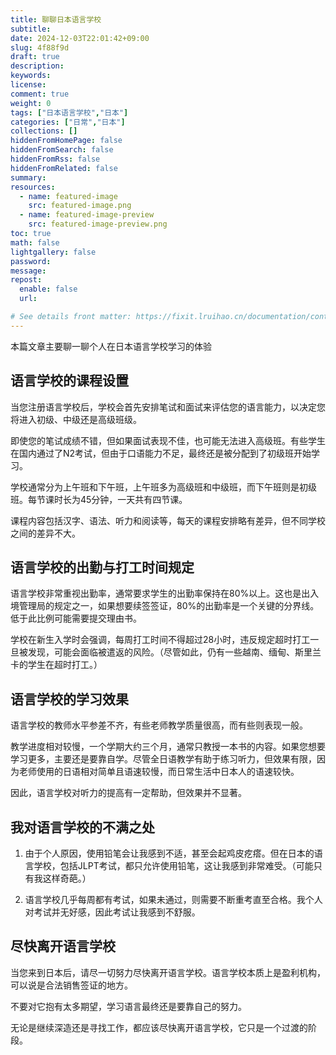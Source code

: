 ```yaml
---
title: 聊聊日本语言学校
subtitle:
date: 2024-12-03T22:01:42+09:00
slug: 4f88f9d
draft: true
description:
keywords:
license:
comment: true
weight: 0
tags: ["日本语言学校","日本"]
categories: ["日常","日本"]
collections: []
hiddenFromHomePage: false
hiddenFromSearch: false
hiddenFromRss: false
hiddenFromRelated: false
summary:
resources:
  - name: featured-image
    src: featured-image.png
  - name: featured-image-preview
    src: featured-image-preview.png
toc: true
math: false
lightgallery: false
password:
message:
repost:
  enable: false
  url:

# See details front matter: https://fixit.lruihao.cn/documentation/content-management/introduction/#front-matter
---
```

本篇文章主要聊一聊个人在日本语言学校学习的体验
<!--more-->

## 语言学校的课程设置

当您注册语言学校后，学校会首先安排笔试和面试来评估您的语言能力，以决定您将进入初级、中级还是高级班级。

即使您的笔试成绩不错，但如果面试表现不佳，也可能无法进入高级班。有些学生在国内通过了N2考试，但由于口语能力不足，最终还是被分配到了初级班开始学习。

学校通常分为上午班和下午班，上午班多为高级班和中级班，而下午班则是初级班。每节课时长为45分钟，一天共有四节课。

课程内容包括汉字、语法、听力和阅读等，每天的课程安排略有差异，但不同学校之间的差异不大。

## 语言学校的出勤与打工时间规定

语言学校非常重视出勤率，通常要求学生的出勤率保持在80%以上。这也是出入境管理局的规定之一，如果想要续签签证，80%的出勤率是一个关键的分界线。低于此比例可能需要提交理由书。

学校在新生入学时会强调，每周打工时间不得超过28小时，违反规定超时打工一旦被发现，可能会面临被遣返的风险。（尽管如此，仍有一些越南、缅甸、斯里兰卡的学生在超时打工。）

## 语言学校的学习效果

语言学校的教师水平参差不齐，有些老师教学质量很高，而有些则表现一般。

教学进度相对较慢，一个学期大约三个月，通常只教授一本书的内容。如果您想要学习更多，主要还是要靠自学。尽管全日语教学有助于练习听力，但效果有限，因为老师使用的日语相对简单且语速较慢，而日常生活中日本人的语速较快。

因此，语言学校对听力的提高有一定帮助，但效果并不显著。

## 我对语言学校的不满之处

1. 由于个人原因，使用铅笔会让我感到不适，甚至会起鸡皮疙瘩。但在日本的语言学校，包括JLPT考试，都只允许使用铅笔，这让我感到非常难受。（可能只有我这样奇葩。）

2. 语言学校几乎每周都有考试，如果未通过，则需要不断重考直至合格。我个人对考试并无好感，因此考试让我感到不舒服。

## 尽快离开语言学校

当您来到日本后，请尽一切努力尽快离开语言学校。语言学校本质上是盈利机构，可以说是合法销售签证的地方。

不要对它抱有太多期望，学习语言最终还是要靠自己的努力。

无论是继续深造还是寻找工作，都应该尽快离开语言学校，它只是一个过渡的阶段。
